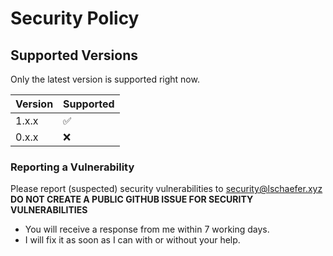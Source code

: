 # Security Policy

## Supported Versions

Only the latest version is supported right now.

| Version | Supported          |
| ------- | ------------------ |
| 1.x.x   | :white_check_mark: |
| 0.x.x   | :x:                |

### Reporting a Vulnerability

Please report (suspected) security vulnerabilities to security@lschaefer.xyz **DO NOT CREATE A PUBLIC GITHUB ISSUE FOR SECURITY VULNERABILITIES**

- You will receive a response from me within 7 working days.
- I will fix it as soon as I can with or without your help.
